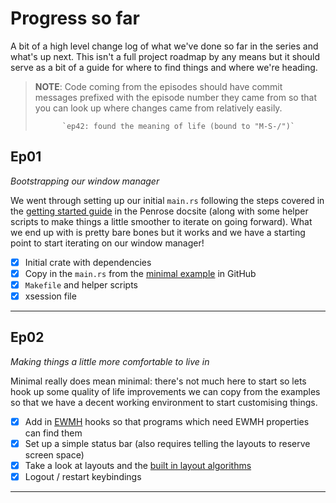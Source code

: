 # Progress so far

A bit of a high level change log of what we've done so far in the series and what's
up next. This isn't a full project roadmap by any means but it should serve as a
bit of a guide for where to find things and where we're heading.

> **NOTE**: Code coming from the episodes should have commit messages prefixed with
>           the episode number they came from so that you can look up where changes
>           came from relatively easily.
>
>           `ep42: found the meaning of life (bound to "M-S-/")`


## Ep01
_Bootstrapping our window manager_

We went through setting up our initial `main.rs` following the steps covered in the
[getting started guide][0] in the Penrose docsite (along with some helper scripts
to make things a little smoother to iterate on going forward). What we end up with
is pretty bare bones but it works and we have a starting point to start iterating
on our window manager!

- [x] Initial crate with dependencies
- [x] Copy in the `main.rs` from the [minimal example][1] in GitHub
- [x] `Makefile` and helper scripts
- [x] xsession file

---

## Ep02
_Making things a little more comfortable to live in_

Minimal really does mean minimal: there's not much here to start so lets hook up
some quality of life improvements we can copy from the examples so that we have
a decent working environment to start customising things.

- [x] Add in [EWMH][2] hooks so that programs which need EWMH properties can find them
- [x] Set up a simple status bar (also requires telling the layouts to reserve screen space)
- [x] Take a look at layouts and the [built in layout algorithms][3]
- [x] Logout / restart keybindings

---

  [0]: https://sminez.github.io/penrose/getting-started.html
  [1]: https://github.com/sminez/penrose/blob/develop/examples/minimal/main.rs
  [2]: https://specifications.freedesktop.org/wm-spec/latest/
  [3]: https://sminez.github.io/penrose/rustdoc/penrose/builtin/layout/index.html
